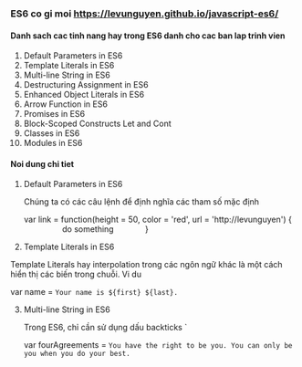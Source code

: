### ES6 co gi moi https://levunguyen.github.io/javascript-es6/

#### Danh sach cac tinh nang hay trong ES6 danh cho cac ban lap trinh vien

1. Default Parameters in ES6
2. Template Literals in ES6
3. Multi-line String in ES6
4. Destructuring Assignment in ES6
5. Enhanced Object Literals in ES6
6. Arrow Function in ES6
7. Promises in ES6
8. Block-Scoped Constructs Let and Cont
9. Classes in ES6
10. Modules in ES6

#### Noi dung chi tiet

1. Default Parameters in ES6

   Chúng ta có các câu lệnh để định nghĩa các tham số mặc định
 
   var link = function(height = 50, color = 'red', url = 'http://levunguyen') {
                    do something
              }

2. Template Literals in ES6

  Template Literals hay interpolation trong các ngôn ngữ khác là một cách hiển thị các biến trong chuỗi. Vi du

  var name = `Your name is ${first} ${last}.`

3. Multi-line String in ES6
   
   Trong ES6, chỉ cần sử dụng dấu backticks `
   
   var fourAgreements = `You have the right to be you.
   You can only be you when you do your best.`
